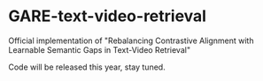 # GARE-text-video-retrieval
Official implementation of "Rebalancing Contrastive Alignment with Learnable Semantic Gaps in Text-Video Retrieval"

Code will be released this year, stay tuned.
